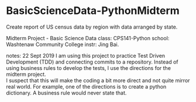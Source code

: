 # BasicScienceData-PythonMidterm
Create report of US census data by region with data arranged by state.

Midterm Project - Basic Science Data
class:  CPS141-Python
school: Washtenaw Community College
instr:  Jing Bai.

notes:  22 Sept 2019
I am using this project to practice Test Driven Development (TDD) and connecting commits to a repository.
Instead of using business rules to develop the tests, I use the directions for the midterm project.  
I suspect that this will make the coding a bit more direct  and not quite mirror real world.
For example, one of the directions is to create a python dictionary. A business rule would never state that.


